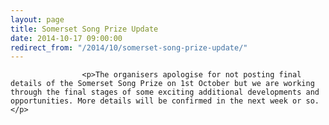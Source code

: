 ```yaml
---
layout: page
title: Somerset Song Prize Update
date: 2014-10-17 09:00:00
redirect_from: "/2014/10/somerset-song-prize-update/"
---
```

<section>

                    
                    <p>The organisers apologise for not posting final details of the Somerset Song Prize on 1st October but we are working through the final stages of some exciting additional developments and opportunities. More details will be confirmed in the next week or so.</p>

                
</section>
